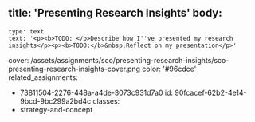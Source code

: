 title: 'Presenting Research Insights'
body:
  -
    type: text
    text: '<p><b>TODO: </b>Describe how I''ve presented my research insights</p><p><b>TODO:</b>&nbsp;Reflect on my presentation</p>'
cover: /assets/assignments/sco/presenting-research-insights/sco-presenting-research-insights-cover.png
color: '#96cdce'
related_assignments:
  - 73811504-2276-448a-a4de-3073c931d7a0
id: 90fcacef-62b2-4e14-9bcd-9bc299a2bd4c
classes:
  - strategy-and-concept
